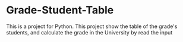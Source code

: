 # Grade-Student-Table
This is a project for Python. This project show the table of the grade's students, and calculate the grade in the University by read the input
